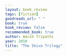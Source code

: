 ```yaml
---
layout: book_review
tags: [fiction]
goodreads_url: " "
book: true
book_review: false
recommended_book: true
author: Amish Tripathi
year: 2010
title: "The Shiva Trilogy"
---
```

